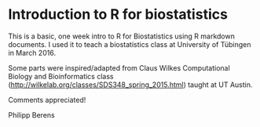 # Introduction to R for biostatistics

This is a basic, one week intro to R for Biostatistics using R markdown documents. I used it to teach a biostatistics class at University of Tübingen in March 2016.

Some parts were inspired/adapted from Claus Wilkes Computational Biology and Bioinformatics class (http://wilkelab.org/classes/SDS348_spring_2015.html) taught at UT Austin.

Comments appreciated!

Philipp Berens

